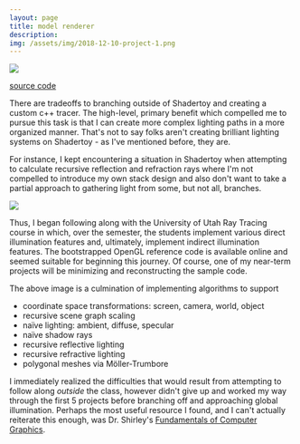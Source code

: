 ```yaml
---
layout: page
title: model renderer
description:
img: /assets/img/2018-12-10-project-1.png
---
```


<img class="col" src="{{ site.baseurl }}/assets/img/2018-12-10-project-1.png">

[source code](https://github.com/wilimitis/tracer)

There are tradeoffs to branching outside of Shadertoy and creating a custom c++ tracer. The high-level, primary benefit which compelled me to pursue this task is that I can create more complex lighting paths in a more organized manner. That's not to say folks aren't creating brilliant lighting systems on Shadertoy - as I've mentioned before, they are.

For instance, I kept encountering a situation in Shadertoy when attempting to calculate recursive reflection and refraction rays where I'm not compelled to introduce my own stack design and also don't want to take a partial approach to gathering light from some, but not all, branches.

<img class="col" src="{{ site.baseurl }}/assets/img/2018-12-10-project-2.png">

Thus, I began following along with the University of Utah Ray Tracing course in which, over the semester, the students implement various direct illumination features and, ultimately, implement indirect illumination features. The bootstrapped OpenGL reference code is available online and seemed suitable for beginning this journey. Of course, one of my near-term projects will be minimizing and reconstructing the sample code.

The above image is a culmination of implementing algorithms to support
- coordinate space transformations: screen, camera, world, object
- recursive scene graph scaling
- naïve lighting: ambient, diffuse, specular
- naïve shadow rays
- recursive reflective lighting
- recursive refractive lighting
- polygonal meshes via Möller-Trumbore

I immediately realized the difficulties that would result from attempting to follow along _outside_ the class, however didn't give up and worked my way through the first 5 projects before branching off and approaching global illumination. Perhaps the most useful resource I found, and I can't actually reiterate this enough, was Dr. Shirley's [Fundamentals of Computer Graphics](https://www.cs.cornell.edu/~srm/fcg4/).
